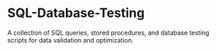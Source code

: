 # SQL-Database-Testing
A collection of SQL queries, stored procedures, and database testing scripts for data validation and optimization.

